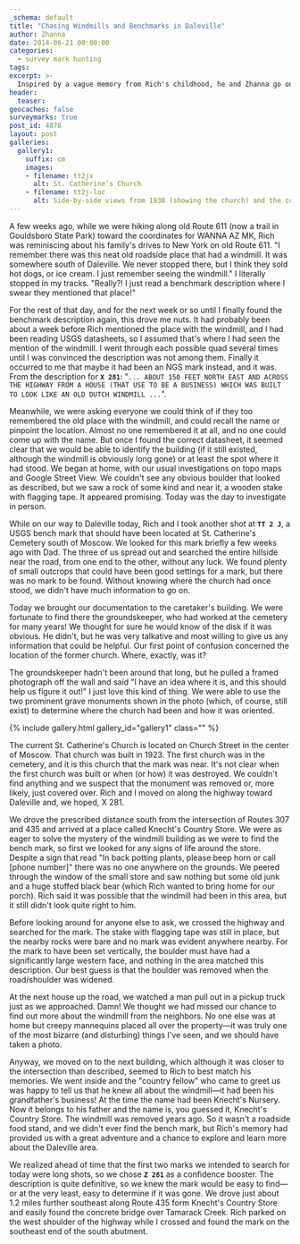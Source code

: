 ```yaml
---
_schema: default
title: "Chasing Windmills and Benchmarks in Daleville"
author: Zhanna
date: 2014-06-21 00:00:00
categories:
  - survey mark hunting
tags:
excerpt: >-
  Inspired by a vague memory from Rich's childhood, he and Zhanna go on a benchmark hunting run in Daleville!
header:
  teaser:
geocaches: false
surveymarks: true
post_id: 4878
layout: post
galleries:
  gallery1:
    suffix: cm
    images:
    - filename: tt2jx
      alt: St. Catherine’s Church
    - filename: tt2j-loc
      alt: Side-by-side views from 1938 (showing the church) and the current setting, with the church gone.  
---
```


A few weeks ago, while we were hiking along old Route 611 (now a trail in Gouldsboro State Park) toward the coordinates for WANNA AZ MK, Rich was reminiscing about his family's drives to New York on old Route 611. "I remember there was this neat old roadside place that had a windmill. It was somewhere south of Daleville. We never stopped there, but I think they sold hot dogs, or ice cream. I just remember seeing the windmill." I literally stopped in my tracks. "Really?! I just read a benchmark description where I swear they mentioned that place!"

For the rest of that day, and for the next week or so until I finally found the benchmark description again, this drove me nuts. It had probably been about a week before Rich mentioned the place with the windmill, and I had been reading USGS datasheets, so I assumed that's where I had seen the mention of the windmill. I went through each possible quad several times until I was convinced the description was not among them. Finally it occurred to me that maybe it had been an NGS mark instead, and it was. From the description for **`X 281`**: "`... ABOUT 150 FEET NORTH EAST AND ACROSS THE HIGHWAY FROM A HOUSE (THAT USE TO BE A BUSINESS) WHICH WAS BUILT TO LOOK LIKE AN OLD DUTCH WINDMILL ...`".

Meanwhile, we were asking everyone we could think of if they too remembered the old place with the windmill, and could recall the name or pinpoint the location. Almost no one remembered it at all, and no one could come up with the name. But once I found the correct datasheet, it seemed clear that we would be able to identify the building (if it still existed, although the windmill is obviously long gone) or at least the spot where it had stood. We began at home, with our usual investigations on topo maps and Google Street View. We couldn't see any obvious boulder that looked as described, but we saw a rock of some kind and near it, a wooden stake with flagging tape. It appeared promising. Today was the day to investigate in person.

While on our way to Daleville today, Rich and I took another shot at **`TT 2 J`**, a USGS bench mark that should have been located at St. Catherine's Cemetery south of Moscow. We looked for this mark briefly a few weeks ago with Dad. The three of us spread out and searched the entire hillside near the road, from one end to the other, without any luck. We found plenty of small outcrops that could have been good settings for a mark, but there was no mark to be found. Without knowing where the church had once stood, we didn't have much information to go on.

Today we brought our documentation to the caretaker's building. We were fortunate to find there the groundskeeper, who had worked at the cemetery for many years! We thought for sure he would know of the disk if it was obvious. He didn't, but he was very talkative and most willing to give us any information that could be helpful. Our first point of confusion concerned the location of the former church. Where, exactly, was it?

The groundskeeper hadn't been around that long, but he pulled a framed photograph off the wall and said "I have an idea where it is, and this should help us figure it out!" I just love this kind of thing. We were able to use the two prominent grave monuments shown in the photo (which, of course, still exist) to determine where the church had been and how it was oriented.

{% include gallery.html gallery_id="gallery1" class="" %}

The current St. Catherine's Church is located on Church Street in the center of Moscow. That church was built in 1923. The first church was in the cemetery, and it is this church that the mark was near. It's not clear when the first church was built or when (or how) it was destroyed. We couldn't find anything and we suspect that the monument was removed or, more likely, just covered over. Rich and I moved on along the highway toward Daleville and, we hoped, X 281.

We drove the prescribed distance south from the intersection of Routes 307 and 435 and arrived at a place called Knecht's Country Store. We were as eager to solve the mystery of the windmill building as we were to find the bench mark, so first we looked for any signs of life around the store. Despite a sign that read "In back potting plants, please beep horn or call [phone number]" there was no one anywhere on the grounds. We peered through the window of the small store and saw nothing but some old junk and a huge stuffed black bear (which Rich wanted to bring home for our porch). Rich said it was possible that the windmill had been in this area, but it still didn't look quite right to him.

Before looking around for anyone else to ask, we crossed the highway and searched for the mark. The stake with flagging tape was still in place, but the nearby rocks were bare and no mark was evident anywhere nearby. For the mark to have been set vertically, the boulder must have had a significantly large western face, and nothing in the area matched this description. Our best guess is that the boulder was removed when the road/shoulder was widened.

At the next house up the road, we watched a man pull out in a pickup truck just as we approached. Damn! We thought we had missed our chance to find out more about the windmill from the neighbors. No one else was at home but creepy mannequins placed all over the property—it was truly one of the most bizarre (and disturbing) things I've seen, and we should have taken a photo.

Anyway, we moved on to the next building, which although it was closer to the intersection than described, seemed to Rich to best match his memories. We went inside and the "country fellow" who came to greet us was happy to tell us that he knew all about the windmill—it had been his grandfather's business! At the time the name had been Knecht's Nursery. Now it belongs to his father and the name is, you guessed it, Knecht's Country Store. The windmill was removed years ago. So it wasn't a roadside food stand, and we didn't ever find the bench mark, but Rich's memory had provided us with a great adventure and a chance to explore and learn more about the Daleville area.

We realized ahead of time that the first two marks we intended to search for today were long shots, so we chose **`Z 281`** as a confidence booster. The description is quite definitive, so we knew the mark would be easy to find—or at the very least, easy to determine if it was gone. We drove just about 1.2 miles further southeast along Route 435 form Knecht's Country Store and easily found the concrete bridge over Tamarack Creek. Rich parked on the west shoulder of the highway while I crossed and found the mark on the southeast end of the south abutment.

